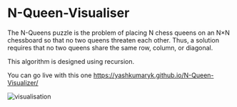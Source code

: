 # N-Queen-Visualiser

The N-Queens puzzle is the problem of placing N chess queens on an N×N chessboard so that no two queens threaten each other. Thus, a solution requires that no two queens share the same row, column, or diagonal.

This algorithm is designed using recursion.


You can go live with this one https://yashkumaryk.github.io/N-Queen-Visualizer/



![visualisation](https://user-images.githubusercontent.com/99780500/184480842-36c5a3ed-afda-4cad-b766-8eb9cc81d79b.gif)
